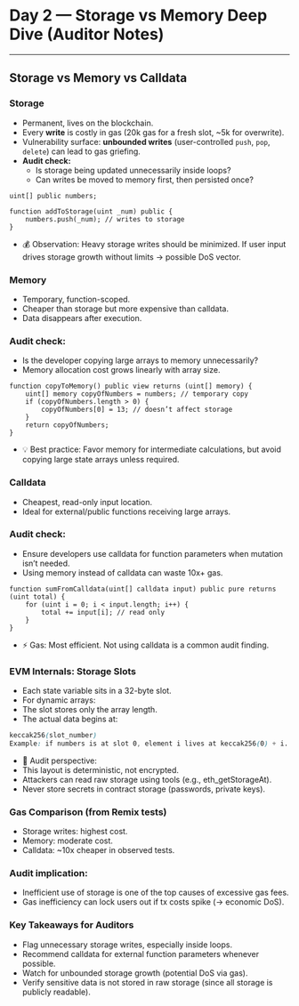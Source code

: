 # Day 2 — Storage vs Memory Deep Dive (Auditor Notes)

---

## Storage vs Memory vs Calldata

### Storage
- Permanent, lives on the blockchain.  
- Every **write** is costly in gas (20k gas for a fresh slot, ~5k for overwrite).  
- Vulnerability surface: **unbounded writes** (user-controlled `push`, `pop`, `delete`) can lead to gas griefing.  
- **Audit check:** 
  - Is storage being updated unnecessarily inside loops?  
  - Can writes be moved to memory first, then persisted once?  

```solidity
uint[] public numbers;

function addToStorage(uint _num) public {
    numbers.push(_num); // writes to storage
}
```
- 💰 Observation: Heavy storage writes should be minimized. If user input drives storage growth without limits → possible DoS vector.

### Memory
- Temporary, function-scoped.
- Cheaper than storage but more expensive than calldata.
- Data disappears after execution.

### Audit check:

- Is the developer copying large arrays to memory unnecessarily?
- Memory allocation cost grows linearly with array size.

```solidity
function copyToMemory() public view returns (uint[] memory) {
    uint[] memory copyOfNumbers = numbers; // temporary copy
    if (copyOfNumbers.length > 0) {
        copyOfNumbers[0] = 13; // doesn’t affect storage
    }
    return copyOfNumbers;
}
```

- 💡 Best practice: Favor memory for intermediate calculations, but avoid copying large state arrays unless required.

### Calldata
- Cheapest, read-only input location.
- Ideal for external/public functions receiving large arrays.

### Audit check:

- Ensure developers use calldata for function parameters when mutation isn’t needed.
- Using memory instead of calldata can waste 10x+ gas.

```solidity
function sumFromCalldata(uint[] calldata input) public pure returns (uint total) {
    for (uint i = 0; i < input.length; i++) {
        total += input[i]; // read only
    }
}
```

- ⚡ Gas: Most efficient. Not using calldata is a common audit finding.

### EVM Internals: Storage Slots

- Each state variable sits in a 32-byte slot.
- For dynamic arrays:
- The slot stores only the array length.
- The actual data begins at:

```scss
keccak256(slot_number)
Example: if numbers is at slot 0, element i lives at keccak256(0) + i.
```

- 🔑 Audit perspective:
- This layout is deterministic, not encrypted.
- Attackers can read raw storage using tools (e.g., eth_getStorageAt).
- Never store secrets in contract storage (passwords, private keys).

### Gas Comparison (from Remix tests)
- Storage writes: highest cost.
- Memory: moderate cost.
- Calldata: ~10x cheaper in observed tests.

### Audit implication:

- Inefficient use of storage is one of the top causes of excessive gas fees.
- Gas inefficiency can lock users out if tx costs spike (→ economic DoS).

### Key Takeaways for Auditors
- Flag unnecessary storage writes, especially inside loops.
- Recommend calldata for external function parameters whenever possible.
- Watch for unbounded storage growth (potential DoS via gas).
- Verify sensitive data is not stored in raw storage (since all storage is publicly readable).